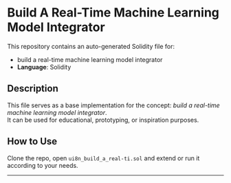 # Build A Real-Time Machine Learning Model Integrator

This repository contains an auto-generated Solidity file for:

- build a real-time machine learning model integrator
- **Language**: Solidity

## Description

This file serves as a base implementation for the concept: *build a real-time machine learning model integrator*.  
It can be used for educational, prototyping, or inspiration purposes.

## How to Use

Clone the repo, open `ui8n_build_a_real-ti.sol` and extend or run it according to your needs.

---


